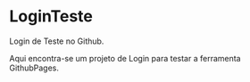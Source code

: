# LoginTeste
Login de Teste no Github.

Aqui encontra-se um projeto de Login para testar a ferramenta GithubPages.
